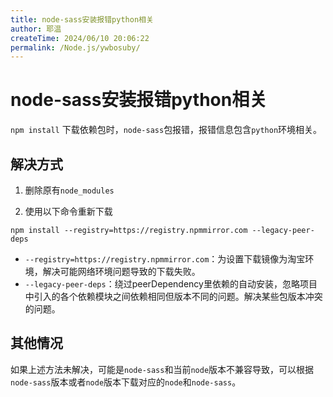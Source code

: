 ```yaml
---
title: node-sass安装报错python相关
author: 耶温
createTime: 2024/06/10 20:06:22
permalink: /Node.js/ywbosuby/
---
```

# node-sass安装报错python相关

`npm install` 下载依赖包时，`node-sass`包报错，报错信息包含`python`环境相关。


## 解决方式

1. 删除原有`node_modules`

2. 使用以下命令重新下载

```shell
npm install --registry=https://registry.npmmirror.com --legacy-peer-deps
```

-  `--registry=https://registry.npmmirror.com`：为设置下载镜像为淘宝环境，解决可能网络环境问题导致的下载失败。
-  `--legacy-peer-deps`：绕过peerDependency里依赖的自动安装，忽略项目中引入的各个依赖模块之间依赖相同但版本不同的问题。解决某些包版本冲突的问题。

## 其他情况

如果上述方法未解决，可能是`node-sass`和当前`node`版本不兼容导致，可以根据`node-sass`版本或者`node`版本下载对应的`node`和`node-sass`。